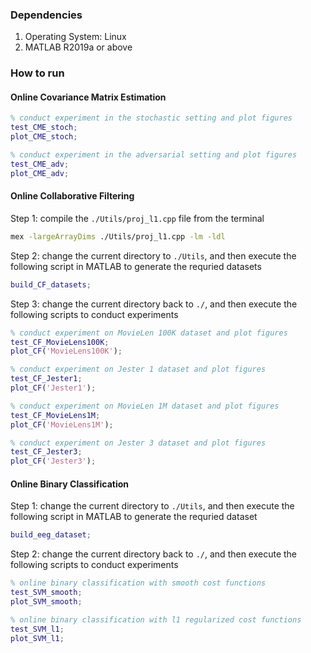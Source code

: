 ### Dependencies
1. Operating System: Linux
2. MATLAB R2019a or above

### How to run

#### Online Covariance Matrix Estimation
``` matlab
% conduct experiment in the stochastic setting and plot figures
test_CME_stoch;
plot_CME_stoch;

% conduct experiment in the adversarial setting and plot figures
test_CME_adv;
plot_CME_adv;
```


#### Online Collaborative Filtering

Step 1: compile the `./Utils/proj_l1.cpp` file from the terminal
``` bash
mex -largeArrayDims ./Utils/proj_l1.cpp -lm -ldl
```

Step 2: change the current directory to `./Utils`, and then execute the following script in MATLAB to generate the requried datasets
```matlab
build_CF_datasets;
```

Step 3: change the current directory back to `./`, and then execute the following scripts to conduct experiments
``` matlab
% conduct experiment on MovieLen 100K dataset and plot figures
test_CF_MovieLens100K;
plot_CF('MovieLens100K');

% conduct experiment on Jester 1 dataset and plot figures
test_CF_Jester1;
plot_CF('Jester1');

% conduct experiment on MovieLen 1M dataset and plot figures
test_CF_MovieLens1M;
plot_CF('MovieLens1M');

% conduct experiment on Jester 3 dataset and plot figures
test_CF_Jester3;
plot_CF('Jester3');
```


#### Online Binary Classification
Step 1: change the current directory to `./Utils`, and then execute the following script in MATLAB to generate the requried dataset
```matlab
build_eeg_dataset;
```

Step 2: change the current directory back to `./`, and then execute the following scripts to conduct experiments
``` matlab
% online binary classification with smooth cost functions
test_SVM_smooth;
plot_SVM_smooth;

% online binary classification with l1 regularized cost functions
test_SVM_l1;
plot_SVM_l1;
```
